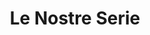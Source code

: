 ---
layout: nostre_serie
title: Le Nostre Serie
landing-title: 'Le Nostre Serie'
permalink: /nostre-serie/
nav-menu: true
description: null
image: null
author: null
show_title: true
pagination: 
  enabled: true
  category: serie
  permalink: /:num/
  sort_field: 'date'
  sort_reverse: true
---